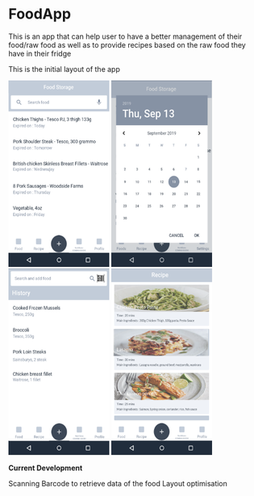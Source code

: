 # FoodApp

This is an app that can help user to have a better management of their food/raw food as well as to provide recipes based on the raw food they have in their fridge

This is the initial layout of the app

<img src="https://github.com/willlam98/FoodApp/blob/master/FoodAppPrototypeImages/FoodStorage.png" height="370" width="200">      <img src="https://github.com/willlam98/FoodApp/blob/master/FoodAppPrototypeImages/ChooseDate.png" height="370" width="200">     <img src="https://github.com/willlam98/FoodApp/blob/master/FoodAppPrototypeImages/ScanBarcode.png" height="370" width="200">      <img src="https://github.com/willlam98/FoodApp/blob/master/FoodAppPrototypeImages/Recipe.png" height="370" width="200">


****************************************************Current Development****************************************************

Scanning Barcode to retrieve data of the food
Layout optimisation



